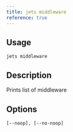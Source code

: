 ```yaml
---
title: jets middleware
reference: true
---
```


## Usage

    jets middleware

## Description

Prints list of middleware

## Options

```
[--noop], [--no-noop]  
```

